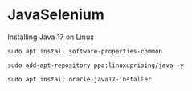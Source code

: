 # JavaSelenium
Installing Java 17 on Linux
```
sudo apt install software-properties-common
```
```
sudo add-apt-repository ppa:linuxuprising/java -y
```
```
sudo apt install oracle-java17-installer
```
